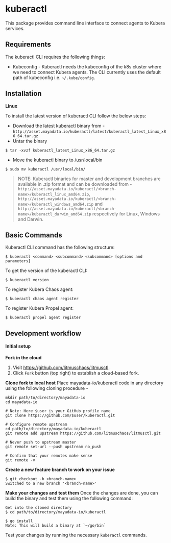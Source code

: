 # kuberactl

This package provides command line interface to connect agents to Kubera services.

## Requirements

The kuberactl CLI requires the following things:

- Kubeconfig - Kuberactl needs the kubeconfig of the k8s cluster where we need to connect Kubera agents. The CLI currently uses the default path of kubeconfig i.e. `~/.kube/config`.

## Installation

**Linux**

To install the latest version of kuberactl CLI follow the below steps:

- Download the latest kuberactl binary from - `http://asset.mayadata.io/kuberactl/latest/kuberactl_latest_Linux_x86_64.tar.gz`
- Untar the binary

```shell
$ tar -xvzf kuberactl_latest_Linux_x86_64.tar.gz
```

- Move the kuberactl binary to /usr/local/bin

```shell
$ sudo mv kuberactl /usr/local/bin/
```

> NOTE: Kuberactl binaries for master and development branches are available in .zip format and can be downloaded from - `http://asset.mayadata.io/kuberactl/<branch-name>/kuberactl_linux_amd64.zip`, `http://asset.mayadata.io/kuberactl/<branch-name>/kuberactl_windows_amd64.zip` and `http://asset.mayadata.io/kuberactl/<branch-name>/kuberactl_darwin_amd64.zip` respectively for Linux, Windows and Darwin.

## Basic Commands

Kuberactl CLI command has the following structure:

```shell
$ kuberactl <command> <subcommand> <subcommand> [options and parameters]
```

To get the version of the kuberactl CLI:

```shell
$ kuberactl version
```

To register Kubera Chaos agent:

```shell
$ kuberactl chaos agent register
```

To register Kubera Propel agent:

```shell
$ kuberactl propel agent register
```

## Development workflow

#### Initial setup

**Fork in the cloud**

1. Visit https://github.com/litmuschaos/litmusctl.
2. Click `Fork` button (top right) to establish a cloud-based fork.

**Clone fork to local host**
Place mayadata-io/kuberactl code in any directory using the following cloning procedure -

```
mkdir path/to/directory/mayadata-io
cd mayadata-io

# Note: Here $user is your GitHub profile name
git clone https://github.com/$user/kuberactl.git

# Configure remote upstream
cd path/to/directory/mayadata-io/kuberactl
git remote add upstream https://github.com/litmuschaos/litmusctl.git

# Never push to upstream master
git remote set-url --push upstream no_push

# Confirm that your remotes make sense
git remote -v
```

**Create a new feature branch to work on your issue**

```
$ git checkout -b <branch-name>
Switched to a new branch '<branch-name>'
```

**Make your changes and test them**
Once the changes are done, you can build the binary and test them using the following command:

```
Get into the cloned directory
$ cd path/to/directory/mayadata-io/kuberactl

$ go install
Note: This will build a binary at `~/go/bin`
```

Test your changes by running the necessary `kuberactl` commands.
